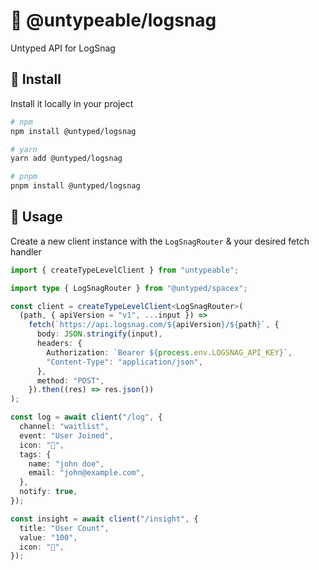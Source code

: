 # 📱 @untypeable/logsnag

Untyped API for LogSnag

## 🚀 Install

Install it locally in your project

```bash
# npm
npm install @untyped/logsnag

# yarn
yarn add @untyped/logsnag

# pnpm
pnpm install @untyped/logsnag
```

## 🦄 Usage

Create a new client instance with the `LogSnagRouter` & your desired fetch handler

```typescript
import { createTypeLevelClient } from "untypeable";

import type { LogSnagRouter } from "@untyped/spacex";

const client = createTypeLevelClient<LogSnagRouter>(
  (path, { apiVersion = "v1", ...input }) =>
    fetch(`https://api.logsnag.com/${apiVersion}/${path}`, {
      body: JSON.stringify(input),
      headers: {
        Authorization: `Bearer ${process.env.LOGSNAG_API_KEY}`,
        "Content-Type": "application/json",
      },
      method: "POST",
    }).then((res) => res.json())
);

const log = await client("/log", {
  channel: "waitlist",
  event: "User Joined",
  icon: "🎉",
  tags: {
    name: "john doe",
    email: "john@example.com",
  },
  notify: true,
});

const insight = await client("/insight", {
  title: "User Count",
  value: "100",
  icon: "👨",
});
```
